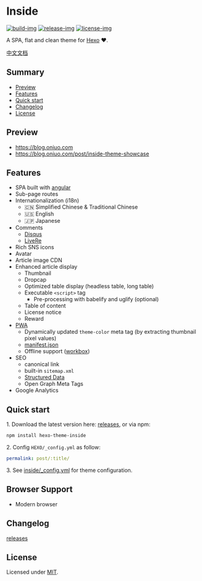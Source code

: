 # Inside

[![build-img]]() [![release-img]][releases] [![license-img]](LICENSE)

A SPA, flat and clean theme for [Hexo] ❤️.

[中文文档](README_zh-Hans.md)

## Summary

- [Preview](#preview)
- [Features](#features)
- [Quick start](#quick-start)
- [Changelog](#changelog)
- [License](#license)

## Preview

- https://blog.oniuo.com
- https://blog.oniuo.com/post/inside-theme-showcase

## Features

- SPA built with [angular]
- Sub-page routes
- Internationalization (i18n)
  - :cn: Simplified Chinese & Traditional Chinese
  - :us: English
  - :jp: Japanese
- Comments
  - [Disqus]
  - [LiveRe]
- Rich SNS icons
- Avatar
- Article image CDN
- Enhanced article display
  - Thumbnail
  - Dropcap
  - Optimized table display (headless table, long table)
  - Executable `<script>` tag
    - Pre-processing with babelify and uglify (optional)
  - Table of content
  - License notice
  - Reward
- [PWA]
  - Dynamically updated `theme-color` meta tag (by extracting thumbnail pixel values)
  - [manifest.json]
  - Offline support ([workbox])
- SEO
  - canonical link
  - built-in `sitemap.xml`
  - [Structured Data]
  - Open Graph Meta Tags
- Google Analytics

## Quick start

1\. Download the latest version here: [releases], or via npm:

```bash
npm install hexo-theme-inside
```

2\. Config `HEXO/_config.yml` as follow:

```yml
permalink: post/:title/
```

3\. See [inside/_config.yml](_config.yml) for theme configuration.

## Browser Support

- Modern browser

## Changelog

[releases]

## License

Licensed under [MIT](LICENSE).

[build-img]: https://img.shields.io/travis-ci/elmorec/hexo-theme-inside.svg?longCache=true&style=flat-square
[release-img]: https://img.shields.io/github/release/elmorec/hexo-theme-inside.svg?longCache=true&style=flat-square
[license-img]: https://img.shields.io/github/license/elmorec/hexo-theme-inside.svg?longCache=true&style=flat-square

[angular]: https://angular.io
[hexo]: https://hexo.io/
[PWA]: https://developers.google.com/web/progressive-web-apps
[manifest.json]: https://developers.google.com/web/fundamentals/web-app-manifest/
[workbox]: https://developers.google.com/web/tools/workbox/
[Structured Data]: https://developers.google.com/search/docs/guides/intro-structured-data
[disqus]: https://disqus.com
[livere]: https://livere.com
[releases]: https://github.com/elmorec/hexo-theme-inside/releases
